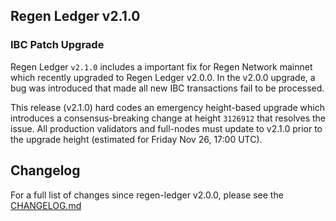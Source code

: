 ## Regen Ledger v2.1.0

### IBC Patch Upgrade

Regen Ledger `v2.1.0` includes a important fix for Regen Network mainnet which recently upgraded to Regen Ledger v2.0.0.  In the v2.0.0 upgrade, a bug was introduced that made all new IBC transactions fail to be processed.

This release (v2.1.0) hard codes an emergency height-based upgrade which introduces a consensus-breaking change at height `3126912` that resolves the issue. All production validators and full-nodes must update to v2.1.0 prior to the upgrade height (estimated for Friday Nov 26, 17:00 UTC).

## Changelog

For a full list of changes since regen-ledger v2.0.0, please see the [CHANGELOG.md](./CHANGELOG.md)
